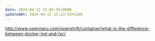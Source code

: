 ```yaml
---
date: 2024-04-21 15:02:55+0000
updatedAt: 2024-04-21 15:23:53+5160
---
```

http://www.opennaru.com/openshift/container/what-is-the-difference-between-docker-lxd-and-lxc/